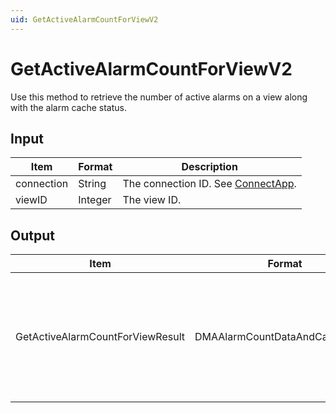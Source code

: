 ```yaml
---
uid: GetActiveAlarmCountForViewV2
---
```


# GetActiveAlarmCountForViewV2

Use this method to retrieve the number of active alarms on a view along with the alarm cache status.

<!-- Available from DataMiner 10.0.7 onwards. -->

## Input

| Item       | Format  | Description                                          |
|------------|---------|------------------------------------------------------|
| connection | String  | The connection ID. See [ConnectApp](xref:ConnectApp). |
| viewID     | Integer | The view ID.                                         |

## Output

| Item | Format | Description |
|--|--|--|
| GetActiveAlarmCountForViewResult | DMAAlarmCountDataAndCacheStatus | An array listing the alarm count for each severity level, along with the alarm cache status. |
